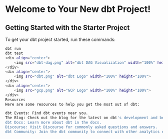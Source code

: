 # Welcome to Your New dbt Project!

## Getting Started with the Starter Project

To get your dbt project started, run these commands:

```bash
dbt run
dbt test
<div align="center">
    <img src="dbt-dag.png" alt="dbt DAG Visualization" width="100%" height="100%">
</div>
<div align="center">
    <img src="dbt.png" alt="dbt Logo" width="100%" height="100%">
</div>
<div align="center">
    <img src="gcp.png" alt="GCP Logo" width="100%" height="100%">
</div>
Resources
Here are some resources to help you get the most out of dbt:

dbt Events: Find dbt events near you.
The Blog: Check out the blog for the latest on dbt's development and best practices.
dbt Docs: Learn more about dbt in the docs.
Discourse: Visit Discourse for commonly asked questions and answers.
dbt Community: Join the dbt community to connect with other analytics engineers.
